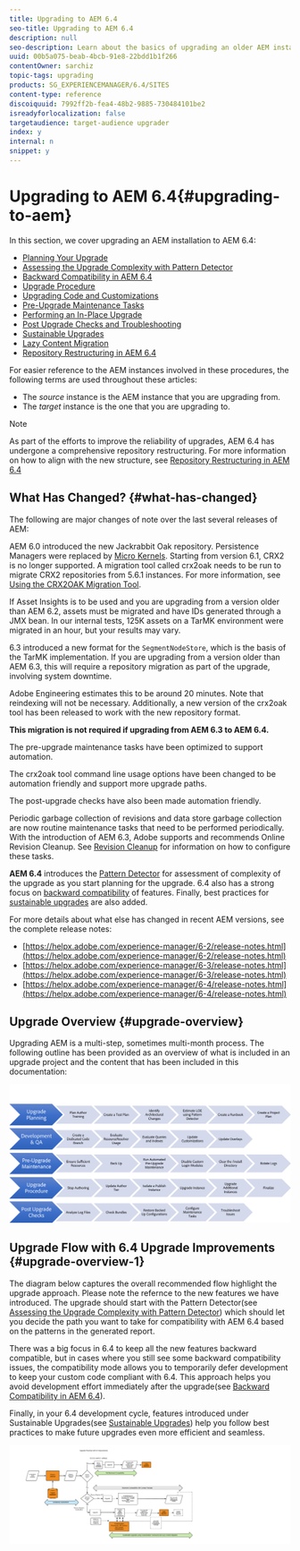 ```yaml
---
title: Upgrading to AEM 6.4
seo-title: Upgrading to AEM 6.4
description: null
seo-description: Learn about the basics of upgrading an older AEM installation to AEM 6.4.
uuid: 00b5a075-beab-4bcb-91e8-22bdd1b1f266
contentOwner: sarchiz
topic-tags: upgrading
products: SG_EXPERIENCEMANAGER/6.4/SITES
content-type: reference
discoiquuid: 7992ff2b-fea4-48b2-9885-730484101be2
isreadyforlocalization: false
targetaudience: target-audience upgrader
index: y
internal: n
snippet: y
---
```


# Upgrading to AEM 6.4{#upgrading-to-aem}

In this section, we cover upgrading an AEM installation to AEM 6.4:

* [Planning Your Upgrade](../../deploying/using/upgrade-planning.md)
* [Assessing the Upgrade Complexity with Pattern Detector](../../deploying/using/pattern-detector.md)
* [Backward Compatibility in AEM 6.4](../../deploying/using/backward-compatibility.md)
* [Upgrade Procedure](../../deploying/using/upgrade-procedure.md)
* [Upgrading Code and Customizations](../../deploying/using/upgrading-code-and-customizations.md)
* [Pre-Upgrade Maintenance Tasks](../../deploying/using/pre-upgrade-maintenance-tasks.md)
* [Performing an In-Place Upgrade](../../deploying/using/in-place-upgrade.md)
* [Post Upgrade Checks and Troubleshooting](../../deploying/using/post-upgrade-checks-and-troubleshooting.md)
* [Sustainable Upgrades](../../deploying/using/sustainable-upgrades.md)
* [Lazy Content Migration](../../deploying/using/lazy-content-migration.md)
* [Repository Restructuring in AEM 6.4](../../deploying/using/repository-restructuring-in-aem64.md)

For easier reference to the AEM instances involved in these procedures, the following terms are used throughout these articles:

* The *source* instance is the AEM instance that you are upgrading from.
* The *target* instance is the one that you are upgrading to.

>[!NOTE]
>
>As part of the efforts to improve the reliability of upgrades, AEM 6.4 has undergone a comprehensive repository restructuring. For more information on how to align with the new structure, see [Repository Restructuring in AEM 6.4](../../deploying/using/repository-restructuring.md)

<!--
Comment Type: remark
Last Modified By: Alexandru Sarchiz (sarchiz)
Last Modified Date: 2018-07-26T12:05:12.941-0400
<p>Added as part of the effort in https://jira.corp.adobe.com/browse/CQDOC-12872</p>
-->

## What Has Changed? {#what-has-changed}

The following are major changes of note over the last several releases of AEM:

AEM 6.0 introduced the new Jackrabbit Oak repository. Persistence Managers were replaced by [Micro Kernels](../../deploying/using/platform.md#contentbody-title-4). Starting from version 6.1, CRX2 is no longer supported. A migration tool called crx2oak needs to be run to migrate CRX2 repositories from 5.6.1 instances. For more information, see [Using the CRX2OAK Migration Tool](../../deploying/using/using-crx2oak.md).

If Asset Insights is to be used and you are upgrading from a version older than AEM 6.2, assets must be migrated and have IDs generated through a JMX bean. In our internal tests, 125K assets on a TarMK environment were migrated in an hour, but your results may vary.

6.3 introduced a new format for the `SegmentNodeStore`, which is the basis of the TarMK implementation. If you are upgrading from a version older than AEM 6.3, this will require a repository migration as part of the upgrade, involving system downtime.

Adobe Engineering estimates this to be around 20 minutes. Note that reindexing will not be necessary. Additionally, a new version of the crx2oak tool has been released to work with the new repository format.

**This migration is not required if upgrading from AEM 6.3 to AEM 6.4.**

The pre-upgrade maintenance tasks have been optimized to support automation.

The crx2oak tool command line usage options have been changed to be automation friendly and support more upgrade paths.

The post-upgrade checks have also been made automation friendly.

Periodic garbage collection of revisions and data store garbage collection are now routine maintenance tasks that need to be performed periodically. With the introduction of AEM 6.3, Adobe supports and recommends Online Revision Cleanup. See [Revision Cleanup](../../deploying/using/revision-cleanup.md) for information on how to configure these tasks.

**AEM 6.4** introduces the [Pattern Detector](../../deploying/using/pattern-detector.md) for assessment of complexity of the upgrade as you start planning for the upgrade. 6.4 also has a strong focus on [backward compatibility](../../deploying/using/backward-compatibility.md) of features. Finally, best practices for [sustainable upgrades](../../deploying/using/sustainable-upgrades.md) are also added.

For more details about what else has changed in recent AEM versions, see the complete release notes:

* [https://helpx.adobe.com/experience-manager/6-2/release-notes.html](https://helpx.adobe.com/experience-manager/6-2/release-notes.html)
* [https://helpx.adobe.com/experience-manager/6-3/release-notes.html](https://helpx.adobe.com/experience-manager/6-3/release-notes.html)
* [https://helpx.adobe.com/experience-manager/6-4/release-notes.html](https://helpx.adobe.com/experience-manager/6-4/release-notes.html)

## Upgrade Overview {#upgrade-overview}

Upgrading AEM is a multi-step, sometimes multi-month process. The following outline has been provided as an overview of what is included in an upgrade project and the content that has been included in this documentation:

<!--
Comment Type: annotation
Last Modified By: dgonzale
Last Modified Date: 2018-04-10T16:22:32.710-0400
Need to update chevrons for 2 cases: 1) Update content/code prior for support restructuring (breaking changes) 2) Update code/content in a lazy way after upgrade.
-->

![](assets/screen_shot_2018-03-30at80708am.png)

## Upgrade Flow with 6.4 Upgrade Improvements {#upgrade-overview-1}

The diagram below captures the overall recommended flow highlight the upgrade approach. Please note the refernce to the new features we have introduced. The upgrade should start with the Pattern Detector(see [Assessing the Upgrade Complexity with Pattern Detector](../../deploying/using/pattern-detector.md)) which should let you decide the path you want to take for compatibility with AEM 6.4 based on the patterns in the generated report.

There was a big focus in 6.4 to keep all the new features backward compatible, but in cases where you still see some backward compatibility issues, the compatibility mode allows you to temporarily defer development to keep your custom code compliant with 6.4. This approach helps you avoid development effort immediately after the upgrade(see [Backward Compatibility in AEM 6.4](../../deploying/using/backward-compatibility.md)).

Finally, in your 6.4 development cycle, features introduced under Sustainable Upgrades(see [Sustainable Upgrades](../../deploying/using/sustainable-upgrades.md)) help you follow best practices to make future upgrades even more efficient and seamless.

<!--
Comment Type: annotation
Last Modified By: dgonzale
Last Modified Date: 2018-04-10T16:34:29.486-0400
Lazy Content Migration boxes should really include BOTH: - Should include "Lazy Content Migration" "Feature" - Should include Post-Upgrade Repository Restructuring Alignment" Lazy Content Migration boxes should really include BOTH: - Should include "Lazy Content Migration" "Feature" - Should include Post-Upgrade Repository Restructuring Alignment"
-->

![](assets/6_4_upgrade_overviewflowchart-newpage3.png)

